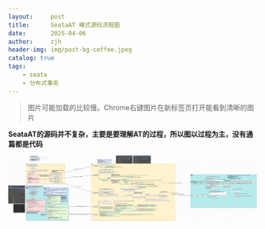 ```yaml
---
layout:     post
title:      SeataAT 模式源码流程图
date:       2025-04-06
author:     zjh
header-img: img/post-bg-coffee.jpeg
catalog: true
tags:
    - seata
    - 分布式事务
---
```


> 图片可能加载的比较慢。Chrome右键图片在新标签页打开能看到清晰的图片

**SeataAT的源码并不复杂，主要是要理解AT的过程，所以图以过程为主，没有通篇都是代码**

![aruato-seata-source-code.png](https://github.com/aruato/aruato.github.io/raw/refs/heads/master/img/aruato-seata-source-code.png)
